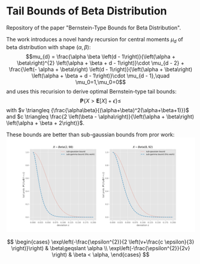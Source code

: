 # Tail Bounds of Beta Distribution

Repository of the paper "Bernstein-Type Bounds for Beta Distribution".

The work introduces a novel handy recursion for central moments $\mu_d$ of beta distribution with shape $(\alpha,\beta)$:
$$mu_{d} = \frac{\alpha \beta \left(d - 1\right)}{\left(\alpha + \beta\right)^{2} \left(\alpha + \beta + d - 1\right)}\cdot \mu_{d - 2} + \frac{\left(- \alpha + \beta\right) \left(d - 1\right)}{\left(\alpha + \beta\right) \left(\alpha + \beta + d - 1\right)}\cdot \mu_{d - 1},\quad \mu_0=1,\mu_0=0$$
and uses this recurision to derive optimal Bernstein-type tail bounds:
$$\mathbf{P}\left\{X > \mathbf{E}[X]+\epsilon \right\}  \leqslant $$
with $v \triangleq {\frac{\alpha\beta}{(\alpha+\beta)^2(\alpha+\beta+1)}}$ and $c \triangleq  \frac{2 \left(\beta - \alpha\right)}{\left(\alpha + \beta\right) \left(\alpha + \beta + 2\right)}$. 

These bounds are better than sub-gaussian bounds from pror work:
![image](comparison.svg)

$$
\begin{cases}
\exp\left(-\frac{\epsilon^{2}}{2 \left(v+\frac{c \epsilon}{3} \right)}\right) & \beta\geqslant \alpha \\
\exp\left(-\frac{\epsilon^{2}}{2v} \right) & \beta < \alpha,
\end{cases}
$$